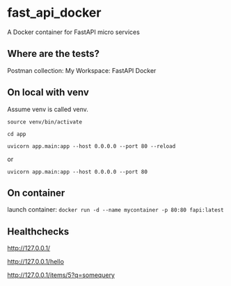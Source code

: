 # fast_api_docker
A Docker container for FastAPI micro services

## Where are the tests?
Postman collection: My Workspace: FastAPI Docker

## On local with venv

Assume venv is called venv.

`source venv/bin/activate`

`cd app`

`uvicorn app.main:app --host 0.0.0.0 --port 80 --reload`

or

`uvicorn app.main:app --host 0.0.0.0 --port 80`

## On container

launch container:
`docker run -d --name mycontainer -p 80:80 fapi:latest`

## Healthchecks
http://127.0.0.1/

http://127.0.0.1/hello

http://127.0.0.1/items/5?q=somequery
